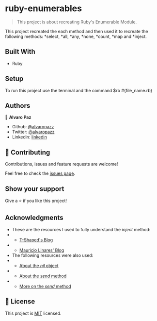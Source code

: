 # ruby-enumerables

> This project is about recreating Ruby's Enumerable Module.

This project recreated the each method and then used it to recreate the following methods: *select, *all, *any, *none, *count, *map and *inject.

## Built With

- Ruby

## Setup

To run this project use the terminal and the command $rb #{file_name.rb}

## Authors

👤 **Alvaro Paz**

- Github: [@alvaropazz](https://github.com/alvaropazz)
- Twitter: [@alvaropazz](https://twitter.com/alvaropazz)
- Linkedin: [linkedin](https://linkedin.com/in/alvaropaz/)

## 🤝 Contributing

Contributions, issues and feature requests are welcome!

Feel free to check the [issues page](issues/).

## Show your support

Give a ⭐️ if you like this project!

## Acknowledgments

- These are the resources I used to fully understand the *inject* method:
- - [T-Shaped's Blog](http://kylefdoherty.github.io/blog/2014/06/13/ruby-inject-basics/)
- - [Mauricio Linares' Blog](https://mauricio.github.io/2015/01/12/implementing-enumerable-in-ruby.html)
- The following resources were also used:
- - [About the *nil* object](https://medium.com/rubycademy/the-nil-value-in-ruby-d60e6a3642b9)
- - [About the *send* method](https://medium.com/@pojotorshemi/send-me-a-river-ruby-send-method-3b295173e5c8)
- - [More on the *send* method](https://iamchrissmith.io/ruby-send-method-exploration)

## 📝 License

This project is [MIT](lic.url) licensed.